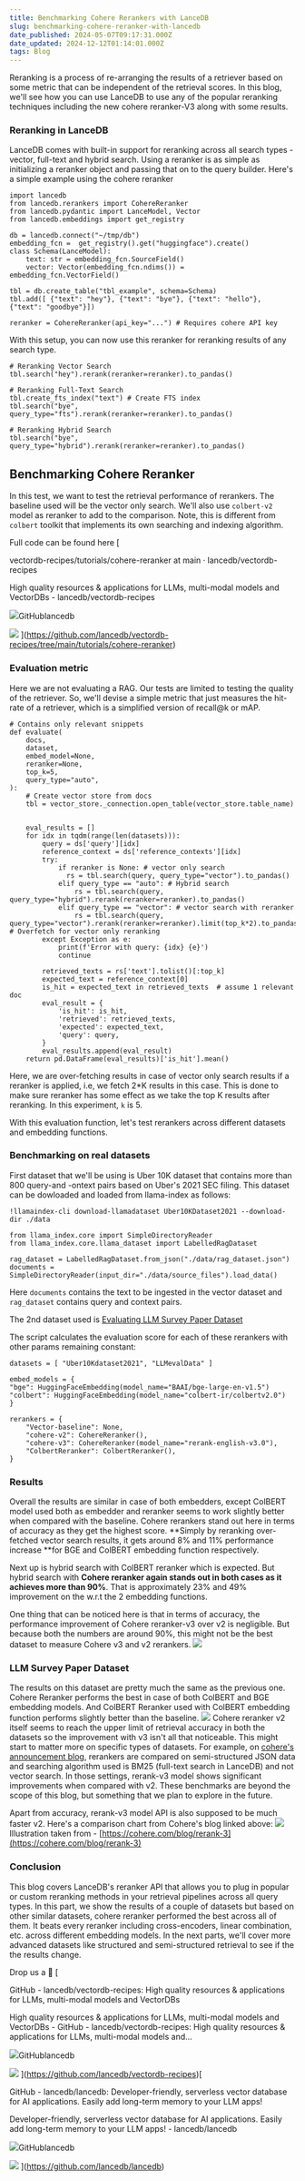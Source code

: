 ```yaml
---
title: Benchmarking Cohere Rerankers with LanceDB
slug: benchmarking-cohere-reranker-with-lancedb
date_published: 2024-05-07T09:17:31.000Z
date_updated: 2024-12-12T01:14:01.000Z
tags: Blog
---
```


Reranking is a process of re-arranging the results of a retriever based on some metric that can be independent of the retrieval scores. In this blog, we'll see how you can use LanceDB to use any of the popular reranking techniques including the new cohere reranker-V3 along with some results.

### Reranking in LanceDB

LanceDB comes with built-in support for reranking across all search types - vector, full-text and hybrid search. Using a reranker is as simple as initializing a reranker object and passing that on to the query builder. Here's a simple example using the cohere reranker

    import lancedb
    from lancedb.rerankers import CohereReranker
    from lancedb.pydantic import LanceModel, Vector
    from lancedb.embeddings import get_registry
    
    db = lancedb.connect("~/tmp/db")
    embedding_fcn =  get_registry().get("huggingface").create()
    class Schema(LanceModel):
        text: str = embedding_fcn.SourceField()
        vector: Vector(embedding_fcn.ndims()) = embedding_fcn.VectorField()
    
    tbl = db.create_table("tbl_example", schema=Schema)
    tbl.add([ {"text": "hey"}, {"text": "bye"}, {"text": "hello"}, {"text": "goodbye"}])
    
    reranker = CohereReranker(api_key="...") # Requires cohere API key
    

With this setup, you can now use this reranker for reranking results of any search type.

    # Reranking Vector Search
    tbl.search("hey").rerank(reranker=reranker).to_pandas()
    
    # Reranking Full-Text Search
    tbl.create_fts_index("text") # Create FTS index
    tbl.search("bye", query_type="fts").rerank(reranker=reranker).to_pandas()
    
    # Reranking Hybrid Search
    tbl.search("bye", query_type="hybrid").rerank(reranker=reranker).to_pandas()
    

## Benchmarking Cohere Reranker

In this test, we want to test the retrieval performance of rerankers. The baseline used will be the vector only search. We'll also use `colbert-v2` model as reranker to add to the comparison. Note, this is different from `colbert` toolkit that implements its own searching and indexing algorithm.

Full code can be found here
[

vectordb-recipes/tutorials/cohere-reranker at main · lancedb/vectordb-recipes

High quality resources & applications for LLMs, multi-modal models and VectorDBs - lancedb/vectordb-recipes

![](https://github.githubassets.com/assets/pinned-octocat-093da3e6fa40.svg)GitHublancedb

![](https://opengraph.githubassets.com/5fd0da5be4838f8b45a2dbf566a9dcdd1117f99dad9fdfc09ee089650415e6a3/lancedb/vectordb-recipes)
](https://github.com/lancedb/vectordb-recipes/tree/main/tutorials/cohere-reranker)
### Evaluation metric

Here we are not evaluating a RAG. Our tests are limited to testing the quality of the retriever. So, we'll devise a simple metric that just measures the hit-rate of a retriever, which is a simplified version of recall@k or mAP.

    # Contains only relevant snippets
    def evaluate(
        docs,
        dataset,
        embed_model=None,
        reranker=None,
        top_k=5,
        query_type="auto",
    ):
        # Create vector store from docs
        tbl = vector_store._connection.open_table(vector_store.table_name)
    
    
        eval_results = []
        for idx in tqdm(range(len(datasets))):
            query = ds['query'][idx]
            reference_context = ds['reference_contexts'][idx]
            try:
                if reranker is None: # vector only search
                  rs = tbl.search(query, query_type="vector").to_pandas()
                elif query_type == "auto": # Hybrid search
                    rs = tbl.search(query, query_type="hybrid").rerank(reranker=reranker).to_pandas()
                elif query_type == "vector": # vector search with reranker
                    rs = tbl.search(query, query_type="vector").rerank(reranker=reranker).limit(top_k*2).to_pandas() # Overfetch for vector only reranking
            except Exception as e:
                print(f'Error with query: {idx} {e}')
                continue
    
            retrieved_texts = rs['text'].tolist()[:top_k]
            expected_text = reference_context[0]
            is_hit = expected_text in retrieved_texts  # assume 1 relevant doc
            eval_result = {
                'is_hit': is_hit,
                'retrieved': retrieved_texts,
                'expected': expected_text,
                'query': query,
            }
            eval_results.append(eval_result)
        return pd.DataFrame(eval_results)['is_hit'].mean()

Here, we are over-fetching results in case of vector only search results if a reranker is applied, i.e, we fetch 2*K results in this case. This is done to make sure reranker has some effect as we take the top K results after reranking. In this experiment, `k` is 5.

With this evaluation function, let's test rerankers across different datasets and embedding functions.

### Benchmarking on real datasets

First dataset that we'll be using is Uber 10K dataset that contains more than 800 query-and -ontext pairs based on Uber's 2021 SEC filing. This dataset can be dowloaded and loaded from llama-index as follows:

    !llamaindex-cli download-llamadataset Uber10KDataset2021 --download-dir ./data
    
    from llama_index.core import SimpleDirectoryReader
    from llama_index.core.llama_dataset import LabelledRagDataset
    
    rag_dataset = LabelledRagDataset.from_json("./data/rag_dataset.json")
    documents = SimpleDirectoryReader(input_dir="./data/source_files").load_data()

Here `documents` contains the text to be ingested in the vector dataset and `rag_dataset` contains query and context pairs.

The 2nd dataset used is [Evaluating LLM Survey Paper Dataset](https://llamahub.ai/l/llama_datasets/Evaluating%20LLM%20Survey%20Paper%20Dataset?from=llama_datasets)

The script calculates the evaluation score for each of these rerankers with other params remaining constant:

    datasets = [ "Uber10Kdataset2021", "LLMevalData" ]
    
    embed_models = {
    "bge": HuggingFaceEmbedding(model_name="BAAI/bge-large-en-v1.5")
    "colbert": HuggingFaceEmbedding(model_name="colbert-ir/colbertv2.0")
    }
    
    rerankers = {
        "Vector-baseline": None,
        "cohere-v2": CohereReranker(),
        "cohere-v3": CohereReranker(model_name="rerank-english-v3.0"),
        "ColbertReranker": ColbertReranker(),
    }

### Results

Overall the results are similar in case of both embedders, except ColBERT model used both as embedder and reranker seems to work slightly better when compared with the baseline. Cohere rerankers stand out here in terms of accuracy as they get the highest score. **Simply by reranking over-fetched vector search results, it gets around 8% and 11% performance increase **for BGE and ColBERT embedding function respectively.

Next up is hybrid search with ColBERT reranker which is expected. But hybrid search with **Cohere reranker again stands out in both cases as it achieves more than 90%**. That is approximately 23% and 49% improvement on the w.r.t the 2 embedding functions.

One thing that can be noticed here is that in terms of accuracy, the performance improvement of Cohere reranker-v3 over v2 is negligible. But because both the numbers are around 90%, this might not be the best dataset to measure Cohere v3 and v2  rerankers.
![](__GHOST_URL__/content/images/2024/05/Screenshot-2024-05-06-at-6.06.30-PM.png)
### LLM Survey Paper Dataset

The results on this dataset are pretty much the same as the previous one. Cohere Reranker performs the best in case of both ColBERT and BGE embedding models. And ColBERT Reranker used with ColBERT embedding function performs slightly better than the baseline.
![](__GHOST_URL__/content/images/2024/05/Screenshot-2024-05-06-at-7.58.15-PM.png)
Cohere reranker v2 itself seems to reach the upper limit of retrieval accuracy in both the datasets so the improvement with v3 isn't all that noticeable. This might start to matter more on specific types of datasets. For example, on [cohere's announcement blog](https://cohere.com/blog/rerank-3), rerankers are compared on semi-structured JSON data and searching algorithm used is BM25 (full-text search in LanceDB) and not vector search. In those settings, rerank-v3 model shows significant improvements when compared with v2. These benchmarks are beyond the scope of this blog, but something that we plan to explore in the future.

Apart from accuracy, rerank-v3 model API is also supposed to be much faster v2. Here's a comparison chart from Cohere's blog linked above:
![](__GHOST_URL__/content/images/2024/05/Screenshot-2024-05-06-at-8.14.10-PM.png)Illustration taken from - [https://cohere.com/blog/rerank-3](https://cohere.com/blog/rerank-3)
### Conclusion

This blog covers  LanceDB's reranker API that allows you to plug in popular or custom reranking methods in your retrieval pipelines across all query types. In this part, we show the results of a couple of datasets but based on other similar datasets, cohere reranker performed the best across all of them. It beats every reranker including cross-encoders, linear combination, etc. across different embedding models. In the next parts, we'll cover more advanced datasets like structured and semi-structured retrieval to see if the the results change. 

Drop us a 🌟
[

GitHub - lancedb/vectordb-recipes: High quality resources & applications for LLMs, multi-modal models and VectorDBs

High quality resources &amp; applications for LLMs, multi-modal models and VectorDBs - GitHub - lancedb/vectordb-recipes: High quality resources &amp; applications for LLMs, multi-modal models and…

![](https://github.githubassets.com/assets/pinned-octocat-093da3e6fa40.svg)GitHublancedb

![](https://opengraph.githubassets.com/5fd0da5be4838f8b45a2dbf566a9dcdd1117f99dad9fdfc09ee089650415e6a3/lancedb/vectordb-recipes)
](https://github.com/lancedb/vectordb-recipes)[

GitHub - lancedb/lancedb: Developer-friendly, serverless vector database for AI applications. Easily add long-term memory to your LLM apps!

Developer-friendly, serverless vector database for AI applications. Easily add long-term memory to your LLM apps! - lancedb/lancedb

![](https://github.githubassets.com/assets/pinned-octocat-093da3e6fa40.svg)GitHublancedb

![](https://opengraph.githubassets.com/f3d91482ece54e2ed06bf328eaeb1d416c6a44b4bb0466da60bfc4f07a8ddf8e/lancedb/lancedb)
](https://github.com/lancedb/lancedb)
